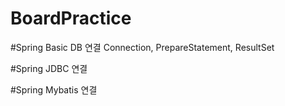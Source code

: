 # BoardPractice

#Spring Basic DB 연결
Connection, PrepareStatement, ResultSet 

#Spring JDBC 연결

#Spring Mybatis 연결

